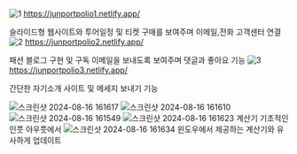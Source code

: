 ![1](https://github.com/Yushis7/portpolio/assets/150568560/bc37e929-e478-42b2-bc5f-9b051ecc1f18)
https://junportpolio1.netlify.app/

슬라이드형 웹사이트와 투어일정 및 티켓 구매를 보여주며 이메일,전화 고객센터 연결 
![2](https://github.com/Yushis7/portpolio/assets/150568560/01b5bef8-97c9-42e9-b59b-abd4a9af1ada)
https://junportpolio2.netlify.app/

패션 블로그 구현 및 구독 이메일을 보내도록 보여주며 댓글과 좋아요 기능
![3](https://github.com/Yushis7/portpolio/assets/150568560/714ac9e4-28bb-440a-8a99-d2d63191b3d5)
https://junportpolio3.netlify.app/

간단한 자기소개 사이트 및 메세지 보내기 기능


![스크린샷 2024-08-16 161617](https://github.com/user-attachments/assets/cc93dcc3-b0e4-4296-b1d7-25e4668ff5f8)
![스크린샷 2024-08-16 161610](https://github.com/user-attachments/assets/a91012ba-2282-47f4-9b78-b8172d85baa4)
![스크린샷 2024-08-16 161549](https://github.com/user-attachments/assets/576bf640-2f16-41c6-831c-43a9ddaf56e9)
![스크린샷 2024-08-16 161623](https://github.com/user-attachments/assets/ea81db8a-7e60-4ccf-b4ab-3a066fc8a2fd)
계산기 기초적인 인풋 아우풋에서
![스크린샷 2024-08-16 161634](https://github.com/user-attachments/assets/f6f8d585-def9-405b-8e66-40e083ae7448)
윈도우에서 제공하는 계산기와 유사하게 업데이트
